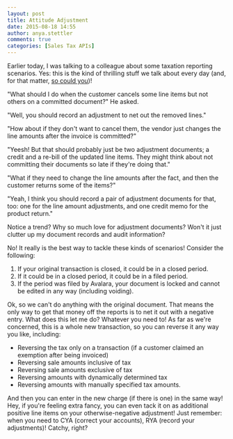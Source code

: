 ```yaml
---
layout: post
title: Attitude Adjustment
date: 2015-08-18 14:55
author: anya.stettler
comments: true
categories: [Sales Tax APIs]
---
```

Earlier today, I was talking to a colleague about some taxation reporting scenarios. Yes: this is the kind of thrilling stuff we talk about every day (and, for that matter, <a href="http://www.avalara.com/about/jobs/">so could you</a>)!

"What should I do when the customer cancels some line items but not others on a committed document?" He asked.

"Well, you should record an adjustment to net out the removed lines."

"How about if they don't want to cancel them, the vendor just changes the line amounts after the invoice is committed?"

"Yeesh! But that should probably just be two adjustment documents; a credit and a re-bill of the updated line items. They might think about not committing their documents so late if they're doing that."

"What if they need to change the line amounts after the fact, and then the customer returns some of the items?"

"Yeah, I think you should record a pair of adjustment documents for that, too: one for the line amount adjustments, and one credit memo for the product return."

Notice a trend? Why so much love for adjustment documents? Won't it just clutter up my document records and audit information?

No! It really is the best way to tackle these kinds of scenarios! Consider the following:
<ol>
	<li>If your original transaction is closed, it could be in a closed period.</li>
	<li>If it could be in a closed period, it could be in a filed period.</li>
	<li>If the period was filed by Avalara, your document is locked and cannot be edited in any way (including voiding).</li>
</ol>
Ok, so we can't do anything with the original document. That means the only way to get that money off the reports is to net it out with a negative entry. What does this let me do? Whatever you need to! As far as we're concerned, this is a whole new transaction, so you can reverse it any way you like, including:
<ul>
	<li>Reversing the tax only on a transaction (if a customer claimed an exemption after being invoiced)</li>
	<li>Reversing sale amounts inclusive of tax</li>
	<li>Reversing sale amounts exclusive of tax</li>
	<li>Reversing amounts with dynamically determined tax</li>
	<li>Reversing amounts with manually specified tax amounts.</li>
</ul>
And then you can enter in the new charge (if there is one) in the same way! Hey, if you're feeling extra fancy, you can even tack it on as additional positive line items on your otherwise-negative adjustment! Just remember: when you need to CYA (correct your accounts), RYA (record your adjustments)! Catchy, right?

&nbsp;

&nbsp;
